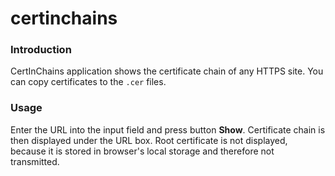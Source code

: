 # certinchains

### Introduction

CertInChains application shows the certificate chain of any HTTPS site. You can copy certificates to the ```.cer``` files.

### Usage

Enter the URL into the input field and press button **Show**. Certificate chain is then displayed under the URL box. Root certificate is not displayed, because it is stored in browser's local storage and therefore not transmitted.
